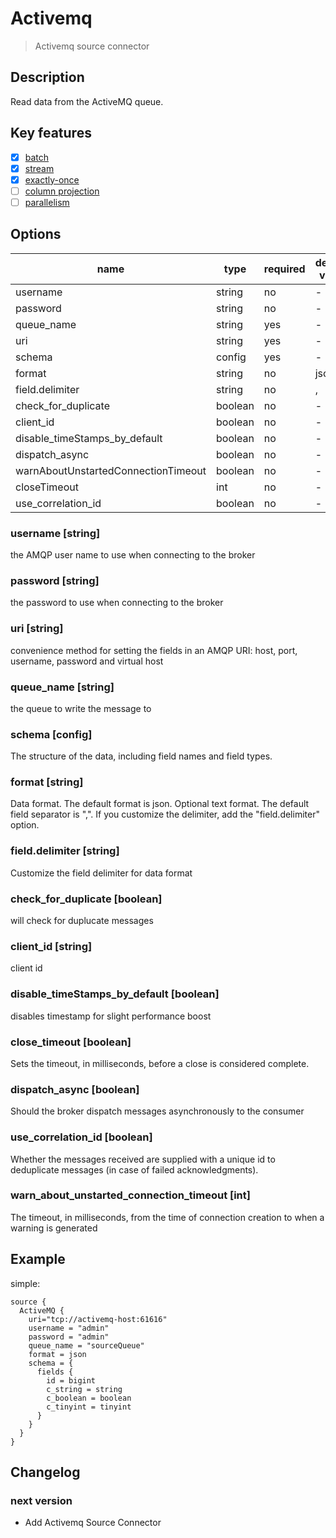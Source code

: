 # Activemq

> Activemq source connector

## Description

Read data from the ActiveMQ queue.

## Key features

- [x] [batch](../../concept/connector-v2-features.md)
- [x] [stream](../../concept/connector-v2-features.md)
- [x] [exactly-once](../../concept/connector-v2-features.md)
- [ ] [column projection](../../concept/connector-v2-features.md)
- [ ] [parallelism](../../concept/connector-v2-features.md)

## Options

| name                                |  type   | required | default value |
|-------------------------------------|---------|----------|---------------|
| username                            | string  | no       | -             |
| password                            | string  | no       | -             |
| queue_name                          | string  | yes      | -             |
| uri                                 | string  | yes      | -             |
| schema                              | config  | yes      | -             |
| format                              | string  | no       | json          |
| field.delimiter                     | string  | no       | ,             |
| check_for_duplicate                 | boolean | no       | -             |
| client_id                           | boolean | no       | -             |
| disable_timeStamps_by_default       | boolean | no       | -             |
| dispatch_async                      | boolean | no       | -             |
| warnAboutUnstartedConnectionTimeout | boolean | no       | -             |
| closeTimeout                        | int     | no       | -             |
| use_correlation_id                  | boolean | no       | -             |

### username [string]

the AMQP user name to use when connecting to the broker

### password [string]

the password to use when connecting to the broker

### uri [string]

convenience method for setting the fields in an AMQP URI: host, port, username, password and virtual host

### queue_name [string]

the queue to write the message to

### schema [config]

The structure of the data, including field names and field types.

### format [string]

Data format. The default format is json. Optional text format. The default field separator is ",". 
If you customize the delimiter, add the "field.delimiter" option.

### field.delimiter [string]

Customize the field delimiter for data format

### check_for_duplicate [boolean]

will check for duplucate messages

### client_id [string]

client id

### disable_timeStamps_by_default [boolean]

disables timestamp for slight performance boost

### close_timeout [boolean]

Sets the timeout, in milliseconds, before a close is considered complete.

### dispatch_async [boolean]

Should the broker dispatch messages asynchronously to the consumer

### use_correlation_id [boolean]

Whether the messages received are supplied with a unique id to deduplicate messages (in case of failed acknowledgments).

### warn_about_unstarted_connection_timeout [int]

The timeout, in milliseconds, from the time of connection creation to when a warning is generated

## Example

simple:

```hocon
source {
  ActiveMQ {
    uri="tcp://activemq-host:61616"
    username = "admin"
    password = "admin"
    queue_name = "sourceQueue"
    format = json
    schema = {
      fields {
        id = bigint
        c_string = string
        c_boolean = boolean
        c_tinyint = tinyint
      }
    }
  }
}
```

## Changelog

### next version

- Add Activemq Source Connector

